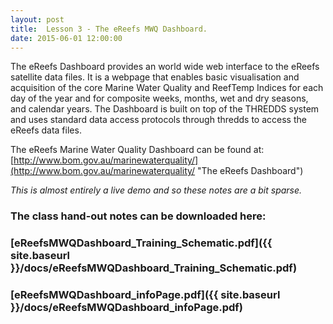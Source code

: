 ```yaml
---
layout: post
title:  Lesson 3 - The eReefs MWQ Dashboard.
date: 2015-06-01 12:00:00
---
```

The eReefs Dashboard provides an world wide web interface to the eReefs satellite data files. It is a webpage that enables basic visualisation and acquisition of the core Marine Water Quality and ReefTemp Indices for each day of the year and for composite weeks, months, wet and dry seasons, and calendar years. The Dashboard is built on top of the THREDDS system and uses standard data access protocols through thredds to access the eReefs data files.

The eReefs Marine Water Quality Dashboard can be found at: [http://www.bom.gov.au/marinewaterquality/](http://www.bom.gov.au/marinewaterquality/ "The eReefs Dashboard")

*This is almost entirely a live demo and so these notes are a bit sparse.*

### The class hand-out notes can be downloaded here:
### [eReefsMWQDashboard_Training_Schematic.pdf]({{ site.baseurl }}/docs/eReefsMWQDashboard_Training_Schematic.pdf)

### [eReefsMWQDashboard_infoPage.pdf]({{ site.baseurl }}/docs/eReefsMWQDashboard_infoPage.pdf)
